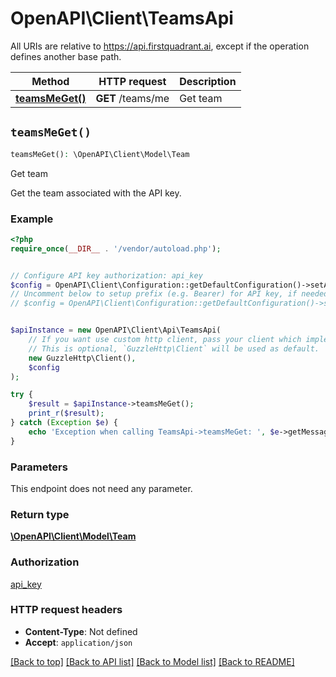 # OpenAPI\Client\TeamsApi

All URIs are relative to https://api.firstquadrant.ai, except if the operation defines another base path.

| Method | HTTP request | Description |
| ------------- | ------------- | ------------- |
| [**teamsMeGet()**](TeamsApi.md#teamsMeGet) | **GET** /teams/me | Get team |


## `teamsMeGet()`

```php
teamsMeGet(): \OpenAPI\Client\Model\Team
```

Get team

Get the team associated with the API key.

### Example

```php
<?php
require_once(__DIR__ . '/vendor/autoload.php');


// Configure API key authorization: api_key
$config = OpenAPI\Client\Configuration::getDefaultConfiguration()->setApiKey('Authorization', 'YOUR_API_KEY');
// Uncomment below to setup prefix (e.g. Bearer) for API key, if needed
// $config = OpenAPI\Client\Configuration::getDefaultConfiguration()->setApiKeyPrefix('Authorization', 'Bearer');


$apiInstance = new OpenAPI\Client\Api\TeamsApi(
    // If you want use custom http client, pass your client which implements `GuzzleHttp\ClientInterface`.
    // This is optional, `GuzzleHttp\Client` will be used as default.
    new GuzzleHttp\Client(),
    $config
);

try {
    $result = $apiInstance->teamsMeGet();
    print_r($result);
} catch (Exception $e) {
    echo 'Exception when calling TeamsApi->teamsMeGet: ', $e->getMessage(), PHP_EOL;
}
```

### Parameters

This endpoint does not need any parameter.

### Return type

[**\OpenAPI\Client\Model\Team**](../Model/Team.md)

### Authorization

[api_key](../../README.md#api_key)

### HTTP request headers

- **Content-Type**: Not defined
- **Accept**: `application/json`

[[Back to top]](#) [[Back to API list]](../../README.md#endpoints)
[[Back to Model list]](../../README.md#models)
[[Back to README]](../../README.md)
